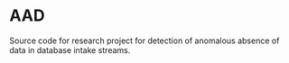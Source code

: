 AAD
===

Source code for research project for detection of anomalous absence of data in database intake streams. 
